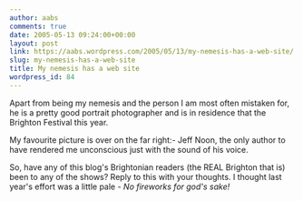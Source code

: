 ```yaml
---
author: aabs
comments: true
date: 2005-05-13 09:24:00+00:00
layout: post
link: https://aabs.wordpress.com/2005/05/13/my-nemesis-has-a-web-site/
slug: my-nemesis-has-a-web-site
title: My nemesis has a web site
wordpress_id: 84
---
```


Apart from being my nemesis and the person I am most often mistaken for, he is a pretty good portrait photographer and is in residence that the Brighton Festival this year.

My favourite picture is over on the far right:- Jeff Noon, the only author to have rendered me unconscious just with the sound of his voice.

So, have any of this blog's Brightonian readers (the REAL Brighton that is) been to any of the shows? Reply to this with your thoughts. I thought last year's effort was a little pale - _No fireworks for god's sake!_
